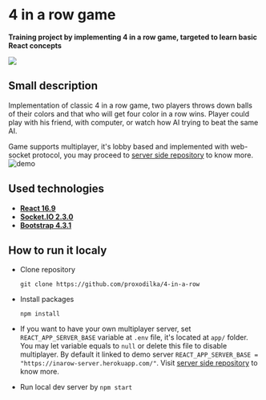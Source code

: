 # 4 in a row game

**Training project by implementing 4 in a row game, targeted to learn basic React concepts**

![](https://sun9-28.userapi.com/c854416/v854416664/1e3770/Mee2MqxbLig.jpg)

## Small description
Implementation of classic 4 in a row game, two players throws down balls of their colors and that who will get four color in a row wins.
Player could play with his friend, with computer, or watch how AI trying to beat the same AI.

Game supports multiplayer, it's lobby based and implemented with web-socket protocol, you may proceed to [server side repository](https://github.com/proxodilka/4-in-a-row-server) to know more.
![demo](https://s5.gifyu.com/images/4inrow_demo0fe3c52bedd47dc0.gif)

## Used technologies
- **[React 16.9](https://github.com/facebook/react/)** 
- **[Socket.IO 2.3.0](https://github.com/socketio/socket.io-client)**
- **[Bootstrap 4.3.1](https://github.com/twbs/bootstrap)**

## How to run it localy
- Clone repository

  `git clone https://github.com/proxodilka/4-in-a-row`
- Install packages

  `npm install`
- If you want to have your own multiplayer server, set `REACT_APP_SERVER_BASE` variable at `.env` file, it's located at `app/` folder. You may let variable equals to `null` or delete this file to disable multiplayer.
By default it linked to demo server `REACT_APP_SERVER_BASE = "https://inarow-server.herokuapp.com/"`.
Visit [server side repository](https://github.com/proxodilka/4-in-a-row-server) to know more.

- Run local dev server by `npm start`
